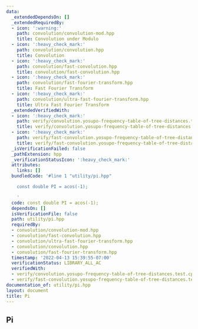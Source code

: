 ```yaml
---
data:
  _extendedDependsOn: []
  _extendedRequiredBy:
  - icon: ':warning:'
    path: convolution/convolution-mod.hpp
    title: Convolution under Modulo
  - icon: ':heavy_check_mark:'
    path: convolution/convolution.hpp
    title: Convolution
  - icon: ':heavy_check_mark:'
    path: convolution/fast-convolution.hpp
    title: convolution/fast-convolution.hpp
  - icon: ':heavy_check_mark:'
    path: convolution/fast-fourier-transform.hpp
    title: Fast Fourier Transform
  - icon: ':heavy_check_mark:'
    path: convolution/ultra-fast-fourier-transform.hpp
    title: Ultra Fast Fourier Transform
  _extendedVerifiedWith:
  - icon: ':heavy_check_mark:'
    path: verify/convolution.yosupo-frequency-table-of-tree-distances.test.cpp
    title: verify/convolution.yosupo-frequency-table-of-tree-distances.test.cpp
  - icon: ':heavy_check_mark:'
    path: verify/fast-convolution.yosupo-frequency-table-of-tree-distances.test.cpp
    title: verify/fast-convolution.yosupo-frequency-table-of-tree-distances.test.cpp
  _isVerificationFailed: false
  _pathExtension: hpp
  _verificationStatusIcon: ':heavy_check_mark:'
  attributes:
    links: []
  bundledCode: '#line 1 "utility/pi.hpp"

    const double PI = acos(-1);

    '
  code: const double PI = acos(-1);
  dependsOn: []
  isVerificationFile: false
  path: utility/pi.hpp
  requiredBy:
  - convolution/convolution-mod.hpp
  - convolution/fast-convolution.hpp
  - convolution/ultra-fast-fourier-transform.hpp
  - convolution/convolution.hpp
  - convolution/fast-fourier-transform.hpp
  timestamp: '2022-04-13 15:39:55-07:00'
  verificationStatus: LIBRARY_ALL_AC
  verifiedWith:
  - verify/convolution.yosupo-frequency-table-of-tree-distances.test.cpp
  - verify/fast-convolution.yosupo-frequency-table-of-tree-distances.test.cpp
documentation_of: utility/pi.hpp
layout: document
title: Pi
---
```


## Pi